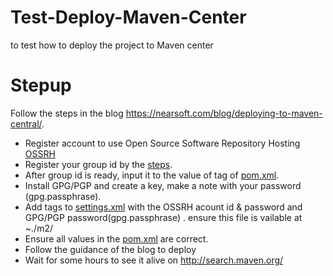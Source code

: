 # Test-Deploy-Maven-Center
to test how to deploy the project to Maven center

# Stepup
Follow the steps in the blog https://nearsoft.com/blog/deploying-to-maven-central/. 
 * Register account to use Open Source Software Repository Hosting [OSSRH](https://oss.sonatype.org/)
 * Register your group id by the [steps](https://issues.sonatype.org/secure/CreateIssue.jspa?issuetype=21&pid=10134).
 * After group id is ready, input it to the value of tag <groupid> of [pom.xml](pom.xml).
 * Install GPG/PGP and create a key, make a note with your password (gpg.passphrase). 
 * Add tags to [settings.xml](ocal%20setting%20file/settings.xml) with the OSSRH acount id & password and GPG/PGP password(gpg.passphrase) . ensure this file is vailable at ~./m2/
 * Ensure all values in the [pom.xml](pom.xml) are correct.
 * Follow the guidance of the blog to deploy
 * Wait for some hours to see it alive on http://search.maven.org/
 
